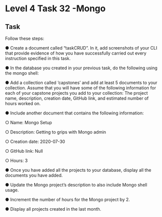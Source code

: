 # Level 4 Task 32 -Mongo

## Task

Follow these steps:

● Create a document called “taskCRUD”. In it, add screenshots of your CLI that provide evidence of how you have successfully carried out every instruction specified in this task.

● In the database you created in your previous task, do the following using the mongo shell:

● Add a collection called ‘capstones’ and add at least 5 documents to your collection. Assume that you will have some of the following information for each of your capstone projects you add to your collection: The project name, description, creation date, GitHub link, and estimated number of hours worked on.

● Include another document that contains the following information:

○ Name: Mongo Setup

○ Description: Getting to grips with Mongo admin

○ Creation date: 2020-07-30

○ GitHub link: Null

○ Hours: 3

● Once you have added all the projects to your database, display all the documents you have added.

● Update the Mongo project’s description to also include Mongo shell usage.

● Increment the number of hours for the Mongo project by 2.

● Display all projects created in the last month.